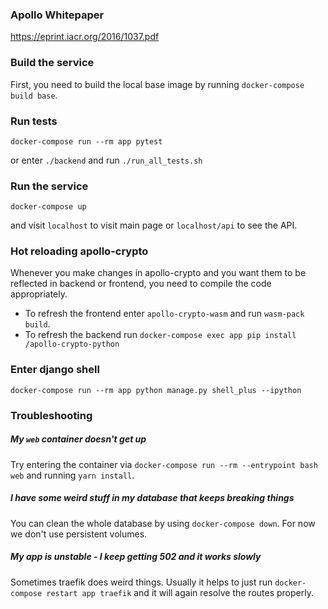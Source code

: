 ### Apollo Whitepaper

https://eprint.iacr.org/2016/1037.pdf


### Build the service

First, you need to build the local base image by running `docker-compose build base`.


### Run tests

`docker-compose run --rm app pytest`

or enter `./backend` and run `./run_all_tests.sh`


### Run the service

`docker-compose up`

and visit `localhost` to visit main page or
`localhost/api` to see the API.


### Hot reloading apollo-crypto

Whenever you make changes in apollo-crypto and you want them to be reflected in backend or frontend, you need to compile the code appropriately.

* To refresh the frontend enter `apollo-crypto-wasm` and run `wasm-pack build`.
* To refresh the backend run `docker-compose exec app pip install /apollo-crypto-python`

### Enter django shell

`docker-compose run --rm app python manage.py shell_plus --ipython`

### Troubleshooting

##### My `web` container doesn't get up
Try entering the container via
`docker-compose run --rm --entrypoint bash web` and running `yarn install`.

##### I have some weird stuff in my database that keeps breaking things
You can clean the whole database by using `docker-compose down`.
For now we don't use persistent volumes.


##### My app is unstable - I keep getting 502 and it works slowly

Sometimes traefik does weird things. Usually it helps to just run `docker-compose restart app traefik`
and it will again resolve the routes properly.
